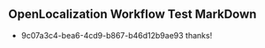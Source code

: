 ## OpenLocalization Workflow Test MarkDown
* 9c07a3c4-bea6-4cd9-b867-b46d12b9ae93 thanks!

<!--HONumber=Aug16_HO4-->


